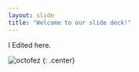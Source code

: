 ```yaml
---
layout: slide
title: "Welcome to our slide deck!"
---
```


I Edited here.

![octofez](https://octodex.github.com/images/octofez.png)
{: .center}
